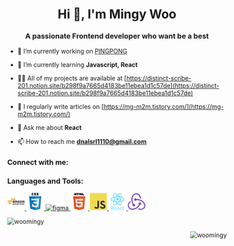 <h1 align="center">Hi 👋, I'm Mingy Woo</h1>
<h3 align="center">A passionate Frontend developer who want be a best</h3>

- 🔭 I’m currently working on [PINGPONG](https://pingpong-market.shop)

- 🌱 I’m currently learning **Javascript, React**

- 👨‍💻 All of my projects are available at [https://distinct-scribe-201.notion.site/b298f9a7665d4183be11ebea1d1c57de](https://distinct-scribe-201.notion.site/b298f9a7665d4183be11ebea1d1c57de)

- 📝 I regularly write articles on [https://mg-m2m.tistory.com/](https://mg-m2m.tistory.com/)

- 💬 Ask me about **React**

- 📫 How to reach me **dnalsrl1110@gmail.com**

<h3 align="left">Connect with me:</h3>
<p align="left">
</p>

<h3 align="left">Languages and Tools:</h3>
<p align="left"> <a href="https://aws.amazon.com" target="_blank" rel="noreferrer"> <img src="https://raw.githubusercontent.com/devicons/devicon/master/icons/amazonwebservices/amazonwebservices-original-wordmark.svg" alt="aws" width="40" height="40"/> </a> <a href="https://www.w3schools.com/css/" target="_blank" rel="noreferrer"> <img src="https://raw.githubusercontent.com/devicons/devicon/master/icons/css3/css3-original-wordmark.svg" alt="css3" width="40" height="40"/> </a> <a href="https://www.figma.com/" target="_blank" rel="noreferrer"> <img src="https://www.vectorlogo.zone/logos/figma/figma-icon.svg" alt="figma" width="40" height="40"/> </a> <a href="https://www.w3.org/html/" target="_blank" rel="noreferrer"> <img src="https://raw.githubusercontent.com/devicons/devicon/master/icons/html5/html5-original-wordmark.svg" alt="html5" width="40" height="40"/> </a> <a href="https://developer.mozilla.org/en-US/docs/Web/JavaScript" target="_blank" rel="noreferrer"> <img src="https://raw.githubusercontent.com/devicons/devicon/master/icons/javascript/javascript-original.svg" alt="javascript" width="40" height="40"/> </a> <a href="https://reactjs.org/" target="_blank" rel="noreferrer"> <img src="https://raw.githubusercontent.com/devicons/devicon/master/icons/react/react-original-wordmark.svg" alt="react" width="40" height="40"/> </a> <a href="https://redux.js.org" target="_blank" rel="noreferrer"> <img src="https://raw.githubusercontent.com/devicons/devicon/master/icons/redux/redux-original.svg" alt="redux" width="40" height="40"/> </a> </p>


<p>&nbsp;<img align="left" src="https://github-readme-stats.vercel.app/api?username=woomingy&show_icons=true&locale=en" alt="woomingy" /></p>
<p><img align="right" src="https://github-readme-stats.vercel.app/api/top-langs?username=woomingy&show_icons=true&locale=en&layout=compact" alt="woomingy" /></p>

